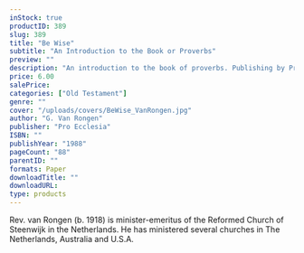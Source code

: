```yaml
---
inStock: true
productID: 389
slug: 389
title: "Be Wise"
subtitle: "An Introduction to the Book or Proverbs"
preview: ""
description: "An introduction to the book of proverbs. Publishing by Pro Ecclesia Publishers."
price: 6.00
salePrice: 
categories: ["Old Testament"]
genre: ""
cover: "/uploads/covers/BeWise_VanRongen.jpg"
author: "G. Van Rongen"
publisher: "Pro Ecclesia"
ISBN: ""
publishYear: "1988"
pageCount: "88"
parentID: ""
formats: Paper
downloadTitle: ""
downloadURL: 
type: products
---
```

Rev. van Rongen (b. 1918) is minister-emeritus of the Reformed Church of Steenwijk in the Netherlands. He has ministered several churches in The Netherlands, Australia and U.S.A.